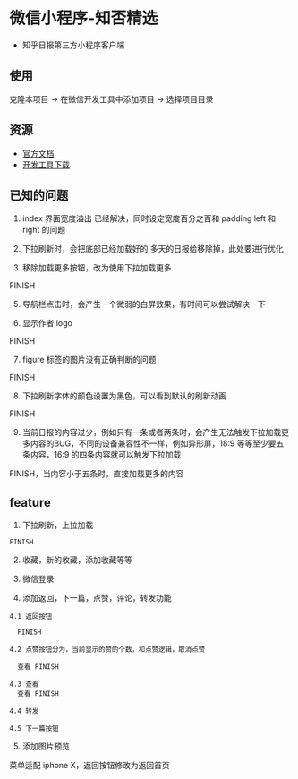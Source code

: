 # 微信小程序-知否精选

* 知乎日报第三方小程序客户端

## 使用

克隆本项目 -> 在微信开发工具中添加项目 -> 选择项目目录

## 资源

* [官方文档](https://mp.weixin.qq.com/debug/wxadoc/dev/?t=1474644083132)
* [开发工具下载](https://mp.weixin.qq.com/debug/wxadoc/dev/devtools/download.html?t=1474644089359)

## 已知的问题

1. index 界面宽度溢出
  已经解决，同时设定宽度百分之百和 padding left 和 right 的问题

3. 下拉刷新时，会把底部已经加载好的 多天的日报给移除掉，此处要进行优化

4. 移除加载更多按钮，改为使用下拉加载更多

  FINISH
  
5. 导航栏点击时，会产生一个微弱的白屏效果，有时间可以尝试解决一下

6. 显示作者 logo

  FINISH

7. figure 标签的图片没有正确判断的问题

  FINISH

8. 下拉刷新字体的颜色设置为黑色，可以看到默认的刷新动画
  
  FINISH

9. 当前日报的内容过少，例如只有一条或者两条时，会产生无法触发下拉加载更多内容的BUG，不同的设备兼容性不一样，例如异形屏，18:9 等等至少要五条内容，16:9 的四条内容就可以触发下拉加载
  
  FINISH，当内容小于五条时，直接加载更多的内容



## feature

  1. 下拉刷新，上拉加载

    FINISH

  2. 收藏，新的收藏，添加收藏等等

  3. 微信登录
  
  4. 添加返回，下一篇，点赞，评论，转发功能

    4.1 返回按钮

      FINISH

    4.2 点赞按钮分为，当前显示的赞的个数，和点赞逻辑，取消点赞

      查看 FINISH

    4.3 查看
      查看 FINISH

    4.4 转发

    4.5 下一篇按钮

5. 添加图片预览


菜单适配 iphone X，返回按钮修改为返回首页